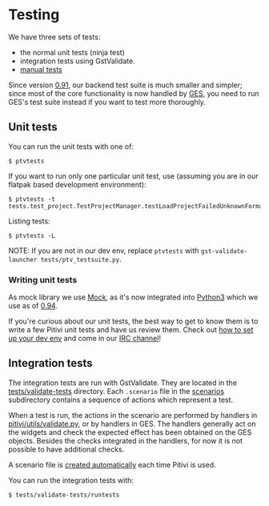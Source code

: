 # Testing

We have three sets of tests:
 - the normal unit tests (ninja test)
 - integration tests using GstValidate.
 - [manual tests](QA_Scenarios.md)

Since version [0.91](releases/0.91.md), our backend test suite is much
smaller and simpler; since most of the core functionality is now handled
by [GES](GES.md), you need to run GES's test suite instead if
you want to test more thoroughly.

## Unit tests

You can run the unit tests with one of:

```
$ ptvtests
```

If you want to run only one particular unit test, use (assuming you are in
our flatpak based development environment):

```
$ ptvtests -t tests.test_project.TestProjectManager.testLoadProjectFailedUnknownFormat
```

Listing tests:

```
$ ptvtests -L
```

NOTE: If you are not in our dev env, replace `ptvtests` with
`gst-validate-launcher tests/ptv_testsuite.py`.

### Writing unit tests

As mock library we use [Mock](http://www.voidspace.org.uk/python/mock/),
as it's now integrated into
[Python3](http://docs.python.org/dev/library/unittest.mock) which we use
as of [0.94](releases/0.94.md).

If you're curious about our unit tests, the best way to get to know them
is to write a few Pitivi unit tests and have us review them. Check out
[how to set up your dev env](HACKING.md) and
come in our [IRC channel](http://www.pitivi.org/?go=contact)!

## Integration tests

The integration tests are run with GstValidate. They are located in the
[tests/validate-tests](https://git.gnome.org/browse/pitivi/tree/tests/validate-tests)
directory. Each `.scenario` file in the
[scenarios](https://github.com/pitivi/pitivi/tree/master/tests/validate-tests/scenarios)
subdirectory contains a sequence of actions which represent a test.

When a test is run, the actions in the scenario are performed by
handlers in
[pitivi/utils/validate.py](https://github.com/pitivi/pitivi/blob/master/pitivi/utils/validate.py),
or by handlers in GES. The handlers generally act on the widgets and
check the expected effect has been obtained on the GES objects. Besides
the checks integrated in the handlers, for now it is not possible to
have additional checks.

A scenario file is [created
automatically](http://developer.pitivi.org/Bug_reporting.html#sharing-sample-files-projects-and-scenarios)
each time Pitivi is used.

You can run the integration tests with:

```
$ tests/validate-tests/runtests
```
